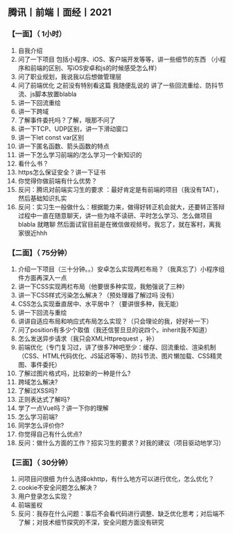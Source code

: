 ## 腾讯丨前端丨面经丨2021

### 【一面】（ 1小时）
1. 自我介绍
2. 问了一下项目 包括小程序、iOS、客户端开发等等，讲一些细节的东西 （小程序和前端的区别、写iOS安卓和js的时候感受怎么样）
3. 问了职业规划，我说我以后想做管理层
4. 问了前端优化 之前没有特别看这篇 我随便乱说的 讲了一些回流重绘、防抖节流、js脚本放置blabla
5. 讲一下回流重绘
6. 讲一下跨域
7. 了解事件委托吗？了解，哦那不问了
8. 讲一下TCP、UDP区别，讲一下滑动窗口
9. 讲一下let const var区别
10. 讲一下匿名函数、箭头函数的特点
11. 讲一下怎么学习前端的/怎么学习一个新知识的
12. 看什么书？
13. https怎么保证安全？讲一下证书
14. 你觉得你做前端有什么优势？
15. 反问：腾讯对前端实习生的要求 ：最好肯定是有前端的项目（我没有TAT），然后基础知识扎实
16. 反问：实习生一般做什么：根据能力来，做得好转正机会就大，还要转正答辩
过程中一直在随意聊天，讲一些为啥不读研、平时怎么学习、怎么做项目blabla 就瞎聊 然后面试官目前是在微信做视频号。我忘了，就在客村，离我家很近hhh

### 【二面】（ 75分钟）
1. 介绍一下项目（三十分钟。。）安卓怎么实现两栏布局？（我真忘了）小程序组件方面再深入一点
2. 讲一下CSS实现两栏布局（他要很多种实现，我勉强说了三种）
3. 讲一下CSS样式污染怎么解决？（预处理器了解过吗 没有）
4. CSS怎么实现垂直居中、水平居中？（要讲很多种，我无能）
5. 讲一下回流与重绘
6. 讲讲自适应布局和响应式布局怎么实现？（只会理论的我，好好补一下）
7. 问了position有多少个取值（我还信誓旦旦的说四个。inherit我不知道）
8. 怎么发送异步请求（我只会XMLHttprequest ，补）
9. 前端优化（专门复习过，讲了很多7种吧至少：缓存、回流重绘、渲染机制（CSS、HTML代码优化、JS延迟等等）、防抖节流、图片懒加载、CSS精灵图、事件委托）
10. 了解过图片格式吗，比较新的一种是什么?
11. 跨域怎么解决?
12. 了解过XSS吗?
13. 正则表达式了解吗?
14. 学了一点Vue吗？讲一下你的理解
15. 怎么学习前端?
16. 同学怎么评价你?
17. 你觉得自己有什么优点?
18. 反问：做什么方面的工作？招实习生的要求？对我的建议（项目驱动地学习）

### 【三面】（ 30分钟）
1. 问项目问很细 为什么选择okhttp，有什么地方可以进行优化，怎么优化？
2. cookie不安全问题怎么解决？
3. 用户登录怎么实现？
4. 前端鉴权
5. 反问：我存在什么问题：事后不会看代码进行调整、缺乏优化思考；对后端不了解；对技术细节探究的不深，安全问题方面没有研究
